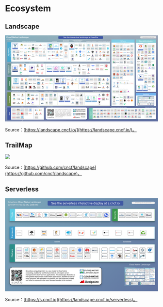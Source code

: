 # Ecosystem

## Landscape

![](../.gitbook/assets/CloudNativeLandscape.png)

Source：[https://landscape.cncf.io/](https://landscape.cncf.io/)。

## TrailMap

![](../.gitbook/assets/CNCF_TrailMap_latest.png)

Source：[https://github.com/cncf/landscape](https://github.com/cncf/landscape)。

## Serverless

![](../.gitbook/assets/CloudNativeLandscape_Serverless_latest.png)

Source：[https://s.cncf.io](https://landscape.cncf.io/serverless)。
